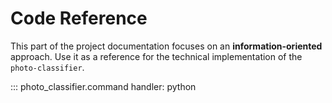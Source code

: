 
# Code Reference

This part of the project documentation focuses on
an **information-oriented** approach. Use it as a
reference for the technical implementation of the
`photo-classifier`.


::: photo_classifier.command
    handler: python
